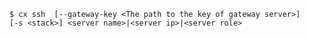 <!-- usedin: [ _includes/_inlines/Toolbelt/common/ssh] - layout:code post: ssh_usage -->

```
$ cx ssh  [--gateway-key <The path to the key of gateway server>]    [-s <stack>] <server name>|<server ip>|<server role>
```
